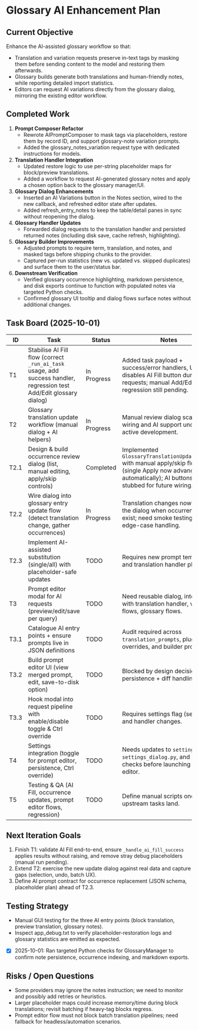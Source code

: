 ﻿# Glossary AI Enhancement Plan

## Current Objective
Enhance the AI-assisted glossary workflow so that:
- Translation and variation requests preserve in-text tags by masking them before sending content to the model and restoring them afterwards.
- Glossary builds generate both translations and human-friendly notes, while reporting detailed import statistics.
- Editors can request AI variations directly from the glossary dialog, mirroring the existing editor workflow.

## Completed Work
1. **Prompt Composer Refactor**
   - Rewrote AIPromptComposer to mask tags via placeholders, restore them by record ID, and support glossary-note variation prompts.
   - Added the glossary_notes_variation request type with dedicated instructions for models.
2. **Translation Handler Integration**
   - Updated restore logic to use per-string placeholder maps for block/preview translations.
   - Added a workflow to request AI-generated glossary notes and apply a chosen option back to the glossary manager/UI.
3. **Glossary Dialog Enhancements**
   - Inserted an AI Variations button in the Notes section, wired to the new callback, and refreshed editor state after updates.
   - Added refresh_entry_notes to keep the table/detail panes in sync without reopening the dialog.
4. **Glossary Handler Updates**
   - Forwarded dialog requests to the translation handler and persisted returned notes (including disk save, cache refresh, highlighting).
5. **Glossary Builder Improvements**
   - Adjusted prompts to require term, translation, and notes, and masked tags before shipping chunks to the provider.
   - Captured per-run statistics (new vs. updated vs. skipped duplicates) and surface them to the user/status bar.
6. **Downstream Verification**
   - Verified glossary occurrence highlighting, markdown persistence, and disk exports continue to function with populated notes via targeted Python checks.
   - Confirmed glossary UI tooltip and dialog flows surface notes without additional changes.

## Task Board (2025-10-01)
| ID | Task | Status | Notes |
|----|------|--------|-------|
| T1 | Stabilise AI Fill flow (correct `_run_ai_task` usage, add success handler, regression test Add/Edit glossary dialog) | In Progress | Added task payload + success/error handlers, UI disables AI Fill button during requests; manual Add/Edit regression still pending. |
| T2 | Glossary translation update workflow (manual dialog + AI helpers) | In Progress | Manual review dialog scaffolded; wiring and AI support under active development. |
| T2.1 | Design & build occurrence review dialog (list, manual editing, apply/skip controls) | Completed | Implemented `GlossaryTranslationUpdateDialog` with manual apply/skip flow (single Apply now advances automatically); AI buttons stubbed for future wiring. |
| T2.2 | Wire dialog into glossary entry update flow (detect translation change, gather occurrences) | In Progress | Translation changes now trigger the dialog when occurrences exist; need smoke testing and edge-case handling. |
| T2.3 | Implement AI-assisted substitution (single/all) with placeholder-safe updates | TODO | Requires new prompt template and translation handler plumbing. |
| T3 | Prompt editor modal for AI requests (preview/edit/save per query) | TODO | Need reusable dialog, integration with translation handler, variation flows, glossary flows. |
| T3.1 | Catalogue AI entry points + ensure prompts live in JSON definitions | TODO | Audit required across `translation_prompts`, plugin overrides, and builder prompts. |
| T3.2 | Build prompt editor UI (view merged prompt, edit, save-to-disk option) | TODO | Blocked by design decisions for persistence + diff handling. |
| T3.3 | Hook modal into request pipeline with enable/disable toggle & Ctrl override | TODO | Requires settings flag (see T4) and handler changes. |
| T4 | Settings integration (toggle for prompt editor, persistence, Ctrl override) | TODO | Needs updates to `settings.json`, `settings_dialog.py`, and runtime checks before launching prompt editor. |
| T5 | Testing & QA (AI Fill, occurrence updates, prompt editor flows, regression) | TODO | Define manual scripts once upstream tasks land. |

## Next Iteration Goals
1. Finish T1: validate AI Fill end-to-end, ensure `_handle_ai_fill_success` applies results without raising, and remove stray debug placeholders (manual run pending).
2. Extend T2: exercise the new update dialog against real data and capture gaps (selection, undo, batch UX).
3. Define AI prompt contract for occurrence replacement (JSON schema, placeholder plan) ahead of T2.3.

## Testing Strategy
- Manual GUI testing for the three AI entry points (block translation, preview translation, glossary notes).
- Inspect app_debug.txt to verify placeholder-restoration logs and glossary statistics are emitted as expected.
- [x] 2025-10-01: Ran targeted Python checks for GlossaryManager to confirm note persistence, occurrence indexing, and markdown exports.

## Risks / Open Questions
- Some providers may ignore the notes instruction; we need to monitor and possibly add retries or heuristics.
- Larger placeholder maps could increase memory/time during block translations; revisit batching if heavy-tag blocks regress.
- Prompt editor flow must not block batch translation pipelines; need fallback for headless/automation scenarios.
